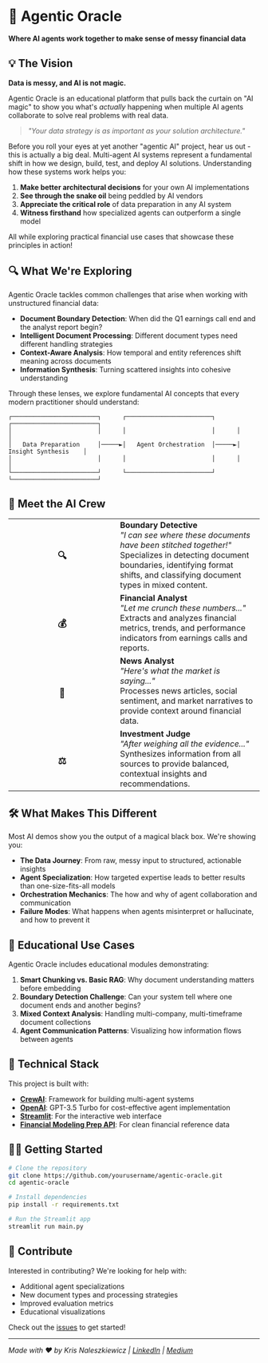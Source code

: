 # 🚀 Agentic Oracle

**Where AI agents work together to make sense of messy financial data**

## 💡 The Vision

**Data is messy, and AI is not magic.** 

Agentic Oracle is an educational platform that pulls back the curtain on "AI magic" to show you what's *actually* happening when multiple AI agents collaborate to solve real problems with real data.

> *"Your data strategy is as important as your solution architecture."*

Before you roll your eyes at yet another "agentic AI" project, hear us out - this is actually a big deal. Multi-agent AI systems represent a fundamental shift in how we design, build, test, and deploy AI solutions. Understanding how these systems work helps you:

1. **Make better architectural decisions** for your own AI implementations
2. **See through the snake oil** being peddled by AI vendors
3. **Appreciate the critical role** of data preparation in any AI system
4. **Witness firsthand** how specialized agents can outperform a single model

All while exploring practical financial use cases that showcase these principles in action!

## 🔍 What We're Exploring

Agentic Oracle tackles common challenges that arise when working with unstructured financial data:

- **Document Boundary Detection**: When did the Q1 earnings call end and the analyst report begin?
- **Intelligent Document Processing**: Different document types need different handling strategies
- **Context-Aware Analysis**: How temporal and entity references shift meaning across documents
- **Information Synthesis**: Turning scattered insights into cohesive understanding

Through these lenses, we explore fundamental AI concepts that every modern practitioner should understand:

```
┌────────────────────────┐      ┌────────────────────────┐      ┌────────────────────────┐
│                        │      │                        │      │                        │
│   Data Preparation     │─────►│   Agent Orchestration  │─────►│   Insight Synthesis    │
│                        │      │                        │      │                        │
└────────────────────────┘      └────────────────────────┘      └────────────────────────┘
```

## 🧠 Meet the AI Crew

<table>
  <tr>
    <td align="center" width="200"><h3>🔍</h3></td>
    <td><b>Boundary Detective</b><br><i>"I can see where these documents have been stitched together!"</i><br>Specializes in detecting document boundaries, identifying format shifts, and classifying document types in mixed content.</td>
  </tr>
  <tr>
    <td align="center"><h3>💰</h3></td>
    <td><b>Financial Analyst</b><br><i>"Let me crunch these numbers..."</i><br>Extracts and analyzes financial metrics, trends, and performance indicators from earnings calls and reports.</td>
  </tr>
  <tr>
    <td align="center"><h3>📰</h3></td>
    <td><b>News Analyst</b><br><i>"Here's what the market is saying..."</i><br>Processes news articles, social sentiment, and market narratives to provide context around financial data.</td>
  </tr>
  <tr>
    <td align="center"><h3>⚖️</h3></td>
    <td><b>Investment Judge</b><br><i>"After weighing all the evidence..."</i><br>Synthesizes information from all sources to provide balanced, contextual insights and recommendations.</td>
  </tr>
</table>

## 🛠️ What Makes This Different

Most AI demos show you the output of a magical black box. We're showing you:

- **The Data Journey**: From raw, messy input to structured, actionable insights
- **Agent Specialization**: How targeted expertise leads to better results than one-size-fits-all models
- **Orchestration Mechanics**: The how and why of agent collaboration and communication
- **Failure Modes**: What happens when agents misinterpret or hallucinate, and how to prevent it

## 🔬 Educational Use Cases

Agentic Oracle includes educational modules demonstrating:

1. **Smart Chunking vs. Basic RAG**: Why document understanding matters before embedding
2. **Boundary Detection Challenge**: Can your system tell where one document ends and another begins?
3. **Mixed Context Analysis**: Handling multi-company, multi-timeframe document collections
4. **Agent Communication Patterns**: Visualizing how information flows between agents

## 🔧 Technical Stack

This project is built with:

- **[CrewAI](https://www.crewai.com/)**: Framework for building multi-agent systems
- **[OpenAI](https://openai.com/)**: GPT-3.5 Turbo for cost-effective agent implementation
- **[Streamlit](https://streamlit.io/)**: For the interactive web interface
- **[Financial Modeling Prep API](https://site.financialmodelingprep.com/developer)**: For clean financial reference data

## 👨‍💻 Getting Started

```bash
# Clone the repository
git clone https://github.com/yourusername/agentic-oracle.git
cd agentic-oracle

# Install dependencies
pip install -r requirements.txt

# Run the Streamlit app
streamlit run main.py
```

## 🤝 Contribute

Interested in contributing? We're looking for help with:

- Additional agent specializations
- New document types and processing strategies
- Improved evaluation metrics
- Educational visualizations

Check out the [issues](https://github.com/yourusername/agentic-oracle/issues) to get started!

---

*Made with ❤️ by Kris Naleszkiewicz | [LinkedIn](https://www.linkedin.com/in/kris-nale314/) | [Medium](https://medium.com/@kris_nale314)*